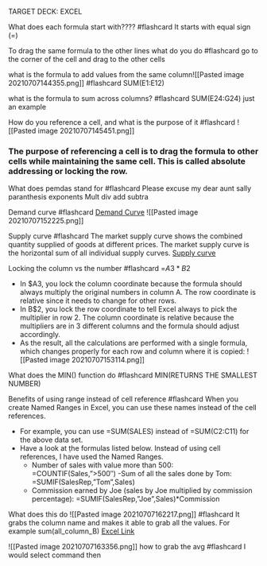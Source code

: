 TARGET DECK: EXCEL

What does each formula start with???? #flashcard 
It starts with equal sign (=)
<!--ID: 1625683285494-->

To drag the same formula to the other lines what do you do #flashcard 
go to the corner of the cell and drag to the other cells 
<!--ID: 1625683350300-->

what is the formula to add values from the same column![[Pasted image 20210707144355.png]] #flashcard 
SUM(E1:E12)
<!--ID: 1625683521236-->

what is the formula to sum across columns? #flashcard 
SUM(E24:G24) just an example
<!--ID: 1625683795369-->

How do you reference a cell, and what is the purpose of it #flashcard 
![[Pasted image 20210707145451.png]] 
### The purpose of referencing a cell is to drag the formula to other cells while maintaining the same cell. This is called absolute addressing or locking the row. 
<!--ID: 1625684151861-->

What does pemdas stand for #flashcard 
Please excuse my dear aunt sally
paranthesis exponents Mult div add subtra
<!--ID: 1625684750059-->

Demand curve #flashcard 
[Demand Curve](https://www.economicshelp.org/blog/glossary/demand-curve-formula/) 
![[Pasted image 20210707152225.png]]
<!--ID: 1625685681960-->

Supply curve #flashcard 
The market supply curve shows the combined quantity supplied of goods at different prices. The market supply curve is the horizontal sum of all individual supply curves.
[Supply curve](https://www.economicshelp.org/blog/glossary/supply-curve-equation/)
<!--ID: 1625685939043-->

Locking the column vs the number #flashcard 
=$A3*B$2
- In $A3, you lock the column coordinate because the formula should always multiply the original numbers in column A. The row coordinate is relative since it needs to change for other rows.
- In B$2, you lock the row coordinate to tell Excel always to pick the multiplier in row 2. The column coordinate is relative because the multipliers are in 3 different columns and the formula should adjust accordingly.
- As the result, all the calculations are performed with a single formula, which changes properly for each row and column where it is copied:
![[Pasted image 20210707153114.png]]
<!--ID: 1625686278322-->

What does the MIN() function do #flashcard 
MIN(RETURNS THE SMALLEST NUMBER)
<!--ID: 1625687693806-->


Benefits of using range instead of cell reference #flashcard 
When you create Named Ranges in Excel, you can use these names instead of the cell references.
- For example, you can use =SUM(SALES) instead of =SUM(C2:C11) for the above data set.
- Have a look at ṭhe formulas listed below. Instead of using cell references, I have used the Named Ranges.
	- Number of sales with value more than 500: =COUNTIF(Sales,”>500″)
	-Sum of all the sales done by Tom: =SUMIF(SalesRep,”Tom”,Sales)
	- Commission earned by Joe (sales by Joe multiplied by commission percentage): =SUMIF(SalesRep,”Joe”,Sales)*Commission
<!--ID: 1625689328993-->

What does this do ![[Pasted image 20210707162217.png]] #flashcard 
It grabs the column name and makes it able to grab all the values. For example sum(all_column_B) 
[Excel Link](https://trumpexcel.com/named-ranges-in-excel/)
<!--ID: 1625689606852-->


![[Pasted image 20210707163356.png]] how to grab the avg #flashcard 
I would select command then 